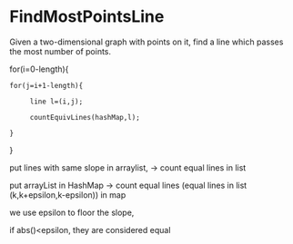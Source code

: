 # FindMostPointsLine
 Given a two-dimensional graph with points on it, find a line which passes the most number of points.
 
  for(i=0-length){

    for(j=i+1-length){

         line l=(i,j);

         countEquivLines(hashMap,l);

    }

 }

put lines with same slope in arraylist, -> count equal lines in list

put arrayList in HashMap -> count equal lines (equal lines in list (k,k+epsilon,k-epsilon)) in map

we use epsilon to floor the slope, 

if abs()<epsilon, they are considered equal
